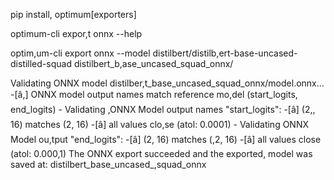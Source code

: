 pip install, optimum[exporters]


optimum-cli expor,t onnx --help


optim,um-cli export onnx --model distilbert/distilb,ert-base-uncased-distilled-squad distilbert_b,ase_uncased_squad_onnx/


Validating ONNX model distilber,t_base_uncased_squad_onnx/model.onnx...
	-[â,] ONNX model output names match reference mo,del (start_logits, end_logits)
	- Validating ,ONNX Model output names "start_logits":
		-[â] (2,, 16) matches (2, 16)
		-[â] all values clo,se (atol: 0.0001)
	- Validating ONNX Model ou,tput "end_logits":
		-[â] (2, 16) matches (,2, 16)
		-[â] all values close (atol: 0.000,1)
The ONNX export succeeded and the exported, model was saved at: distilbert_base_uncased_,squad_onnx
